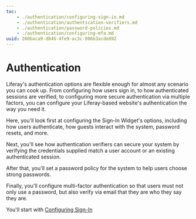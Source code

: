 ```yaml
---
toc:
    - ./authentication/configuring-sign-in.md
    - ./authentication/authentication-verifiers.md
    - ./authentication/password-policies.md
    - ./authentication/configuring-mfa.md
uuid: 260baca9-d846-4fe9-ac3c-006b3acde892
---
```

# Authentication 

Liferay's authentication options are flexible enough for almost any scenario you can cook up. From configuring how users sign in, to how authenticated sessions are verified, to configuring more secure authentication via multiple factors, you can configure your Liferay-based website's authentication the way you need it. 

Here, you'll look first at configuring the Sign-In Widget's options, including how users authenticate, how guests interact with the system, password resets, and more. 

Next, you'll see how authentication verifiers can secure your system by verifying the credentials supplied match a user account or an existing authenticated session. 

After that, you'll set a password policy for the system to help users choose strong passwords. 

Finally, you'll configure multi-factor authentication so that users must not only use a password, but also verify via email that they are who they say they are. 

You'll start with [Configuring Sign-In](./authentication/configuring-sign-in.md)
